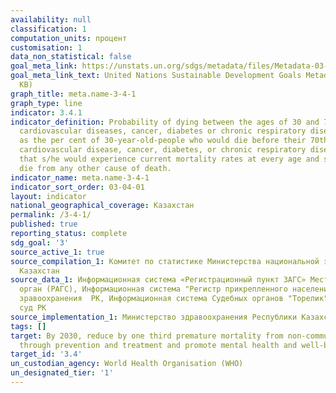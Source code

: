 ```yaml
---
availability: null
classification: 1
computation_units: процент
customisation: 1
data_non_statistical: false
goal_meta_link: https://unstats.un.org/sdgs/metadata/files/Metadata-03-04-01.pdf
goal_meta_link_text: United Nations Sustainable Development Goals Metadata (PDF 72.6
  KB)
graph_title: meta.name-3-4-1
graph_type: line
indicator: 3.4.1
indicator_definition: Probability of dying between the ages of 30 and 70 years from
  cardiovascular diseases, cancer, diabetes or chronic respiratory diseases, defined
  as the per cent of 30-year-old-people who would die before their 70th birthday from
  cardiovascular disease, cancer, diabetes, or chronic respiratory disease, assuming
  that s/he would experience current mortality rates at every age and s/he would not
  die from any other cause of death.
indicator_name: meta.name-3-4-1
indicator_sort_order: 03-04-01
layout: indicator
national_geographical_coverage: Казахстан
permalink: /3-4-1/
published: true
reporting_status: complete
sdg_goal: '3'
source_active_1: true
source_compilation_1: Комитет по статистике Министерства национальной экономики Республики
  Казахстан
source_data_1: Информационная система «Регистрационный пункт ЗАГС» Местный исполнительный
  орган (РАГС), Информационная система "Регистр прикрепленного населения" Министерство
  зравоохранения  РК, Информационная система Судебных органов "Торелик" Верховный
  суд РК
source_implementation_1: Министерство здравоохранения Республики Казахстан
tags: []
target: By 2030, reduce by one third premature mortality from non-communicable diseases
  through prevention and treatment and promote mental health and well-being
target_id: '3.4'
un_custodian_agency: World Health Organisation (WHO)
un_designated_tier: '1'
---
```

